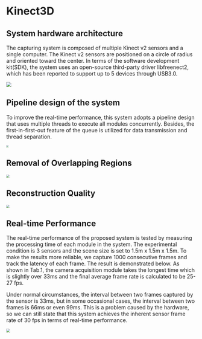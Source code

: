 # Kinect3D

## System hardware architecture 

The capturing system is composed of multiple Kinect v2 sensors and a single computer. The Kinect v2 sensors are positioned on a circle of radius and oriented toward the center. In terms of the software development kit(SDK), the system uses an open-source third-party driver libfreenect2, which has been reported to support up to 5 devices through USB3.0.

<img src="https://notes.sjtu.edu.cn/uploads/upload_899d2a90d8c24c29faf61fd583934f69.png" style="zoom:80%;" />

## Pipeline design of the system

To improve the real-time performance, this system adopts a pipeline design that uses multiple threads to execute all modules concurrently. Besides, the first-in-first-out feature of the queue is utilized for data transmission and thread separation.

<img src="https://notes.sjtu.edu.cn/uploads/upload_9502d9034b21889f1cd82724fb1d5642.png" style="zoom: 40%;" />

## Removal of Overlapping Regions
<img src="https://notes.sjtu.edu.cn/uploads/upload_ee1b653348131ac9820746dcc449c7aa.png" style="zoom:50%;" />

## Reconstruction Quality
<img src="https://notes.sjtu.edu.cn/uploads/upload_3f43a3ca98e9711ea6cf7c89cf4226b8.png" style="zoom:50%;" />

## Real-time Performance

The real-time performance of the proposed system is tested by measuring the processing time of each module in the system. The experimental condition is 3 sensors and the scene size is set to 1.5m x 1.5m x 1.5m. To make the results more reliable, we capture 1000 consecutive frames and track the latency of each frame. The result is demonstrated below.  As shown in Tab.1, the camera acquisition module takes the longest time which is slightly over 33ms and the final average frame rate is calculated to be 25-27 fps.

Under normal circumstances, the interval between two frames captured by the sensor is 33ms, but in some occasional cases, the interval between two frames is 66ms or even 99ms. This is a problem caused by the hardware, so we can still state that this system achieves the inherent sensor frame rate of 30 fps in terms of real-time performance.

<img src="https://notes.sjtu.edu.cn/uploads/upload_04036f09c410eb43ec9b429b980848d8.png" style="zoom:60%;" />